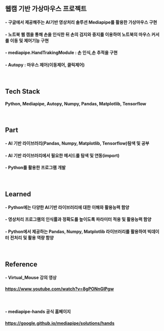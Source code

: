 ## 웹캠 기반 가상마우스 프로젝트
#### - 구글에서 제공해주는 AI기반 영상처리 솔루션 Mediapipe를 활용한 가상마우스 구현
#### - 노트북 웹 캠을 통해 손을 인식한 뒤 손의 검지와 중지를 이용하여 노트북의 마우스 커서를 이동 및 제어기능 구현
#### - mediapipe.HandTrakingModule : 손 인식,손 추적을 구현
#### - Autopy : 마우스 제어(이동제어, 클릭제어)
</br>

## Tech Stack
#### Python, Mediapipe, Autopy, Numpy, Pandas, Matplotlib, Tensorflow
</br>

## Part
#### - AI 기반 라이브러리(Pandas, Numpy, Matplotlib, Tensorflow)탐색 및 공부
#### - AI 기반 라이브러리에서 필요한 메서드를 탐색 및 연동(import)
#### - Python를 활용한 프로그램 개발
</br>

## Learned
#### - Python에는 다양한 AI기반 라이브러리에 대한 이해와 활용능력 함양
#### - 영상처리 프로그램의 인식률과 정확도를 높이도록 파라미터 적용 및 활용능력 함양
#### - Python에서 제공하는 Pandas, Numpy, Matplotlib 라이브러리를 활용하여 빅데이터 전처리 및 활용 역량 함양
</br>

## Reference
#### - Virtual_Mouse 강의 영상
####  https://www.youtube.com/watch?v=8gPONnGIPgw
</br>

#### - mediapipe-hands 공식 홈페이지
####  https://google.github.io/mediapipe/solutions/hands
</br>
